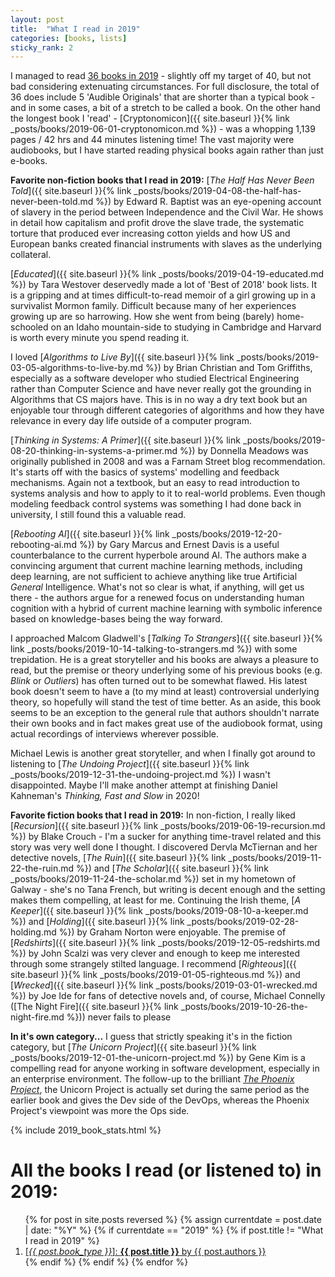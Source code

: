```yaml
---
layout: post
title:  "What I read in 2019"
categories: [books, lists]
sticky_rank: 2
---
```


I managed to read [36 books in 2019](#book_list) - slightly off my target of 40, but not bad considering extenuating circumstances. For full disclosure, the total of 36 does include 5 'Audible Originals' that are shorter than a typical book - and in some cases, a bit of a stretch to be called a book. On the other hand the longest book I 'read' - [Cryptonomicon]({{ site.baseurl }}{% link _posts/books/2019-06-01-cryptonomicon.md %}) - was a whopping 1,139 pages / 42 hrs and 44 minutes listening time! The vast majority were audiobooks, but I have started reading physical books again rather than just e-books.

**Favorite non-fiction books that I read in 2019:**
[*The Half Has Never Been Told*]({{ site.baseurl }}{% link _posts/books/2019-04-08-the-half-has-never-been-told.md %}) by Edward R. Baptist was an eye-opening account of slavery in the period between Independence and the Civil War. He shows in detail how capitalism and profit drove the slave trade, the systematic torture that produced ever increasing cotton yields and how US and European banks created financial instruments with slaves as the underlying collateral.

[*Educated*]({{ site.baseurl }}{% link _posts/books/2019-04-19-educated.md %}) by Tara Westover deservedly made a lot of 'Best of 2018' book lists. It is a gripping and at times difficult-to-read memoir of a girl growing up in a survivalist Mormon family. Difficult because many of her experiences growing up are so harrowing. How she went from being (barely) home-schooled on an Idaho mountain-side to studying in Cambridge and Harvard is worth every minute you spend reading it.

I loved [*Algorithms to Live By*]({{ site.baseurl }}{% link _posts/books/2019-03-05-algorithms-to-live-by.md %}) by Brian Christian and Tom Griffiths, especially as a software developer who studied Electrical Engineering rather than Computer Science and have never really got the grounding in Algorithms that CS majors have. This is in no way a dry text book but an enjoyable tour through different categories of algorithms and how they have relevance in every day life outside of a computer program.

[*Thinking in Systems: A Primer*]({{ site.baseurl }}{% link _posts/books/2019-08-20-thinking-in-systems-a-primer.md %}) by Donnella Meadows was originally published in 2008 and was a Farnam Street blog recommendation. It's starts off with the basics of systems' modelling and feedback mechanisms. Again not a textbook, but an easy to read introduction to systems analysis and how to apply to it to real-world problems. Even though modeling feedback control systems was something I had done back in university, I still found this a valuable read.

[*Rebooting AI*]({{ site.baseurl }}{% link _posts/books/2019-12-20-rebooting-ai.md %}) by Gary Marcus and Ernest Davis is a useful counterbalance to the current hyperbole around AI. The authors make a convincing argument that current machine learning methods, including deep learning, are not sufficient to achieve anything like true Artificial *General* Intelligence. What's not so clear is what, if anything, will get us there - the authors argue for a renewed focus on understanding human cognition with a hybrid of current machine learning with symbolic inference based on knowledge-bases being the way forward.

I approached Malcom Gladwell's [*Talking To Strangers*]({{ site.baseurl }}{% link _posts/books/2019-10-14-talking-to-strangers.md %}) with some trepidation. He is a great storyteller and his books are always a pleasure to read, but the premise or theory underlying some of his previous books (e.g. *Blink* or *Outliers*) has often turned out to be somewhat flawed. His latest book doesn't seem to have a (to my mind at least) controversial underlying theory, so hopefully will stand the test of time better. As an aside, this book seems to be an exception to the general rule that authors shouldn't narrate their own books and in fact makes great use of the audiobook format, using actual recordings of interviews wherever possible.

Michael Lewis is another great storyteller, and when I finally got around to listening to [*The Undoing Project*]({{ site.baseurl }}{% link _posts/books/2019-12-31-the-undoing-project.md %}) I wasn't disappointed. Maybe I'll make another attempt at finishing Daniel Kahneman's *Thinking, Fast and Slow* in 2020!

**Favorite fiction books that I read in 2019:**
In non-fiction, I really liked [*Recursion*]({{ site.baseurl }}{% link _posts/books/2019-06-19-recursion.md %}) by Blake Crouch - I'm a sucker for anything time-travel related and this story was very well done I thought. I discovered Dervla McTiernan and her detective novels, [*The Ruin*]({{ site.baseurl }}{% link _posts/books/2019-11-22-the-ruin.md %}) and [*The Scholar*]({{ site.baseurl }}{% link _posts/books/2019-11-24-the-scholar.md %}) set in my hometown of Galway - she's no Tana French, but writing is decent enough and the setting makes them compelling, at least for me. Continuing the Irish theme, [*A Keeper*]({{ site.baseurl }}{% link _posts/books/2019-08-10-a-keeper.md %}) and [*Holding*]({{ site.baseurl }}{% link _posts/books/2019-02-28-holding.md %}) by Graham Norton were enjoyable. The premise of [*Redshirts*]({{ site.baseurl }}{% link _posts/books/2019-12-05-redshirts.md %}) by John Scalzi was very clever and enough to keep me interested through some strangely stilted language. I recommend [*Righteous*]({{ site.baseurl }}{% link _posts/books/2019-01-05-righteous.md %}) and [*Wrecked*]({{ site.baseurl }}{% link _posts/books/2019-03-01-wrecked.md %}) by Joe Ide for fans of detective novels and, of course, Michael Connelly ([The Night Fire]({{ site.baseurl }}{% link _posts/books/2019-10-26-the-night-fire.md %})) never fails to please

**In it's own category...**
I guess that strictly speaking it's in the fiction category, but [*The Unicorn Project*]({{ site.baseurl }}{% link _posts/books/2019-12-01-the-unicorn-project.md %}) by Gene Kim is a compelling read for anyone working in software development, especially in an enterprise environment. The follow-up to the brilliant [*The Phoenix Project*](https://itrevolution.com/book/the-phoenix-project/), the Unicorn Project is actually set during the same period as the earlier book and gives the Dev side of the DevOps, whereas the Phoenix Project's viewpoint was more the Ops side.

{% include 2019_book_stats.html %}

<div id="book_list">
<h1 id="y2019">All the books I read (or listened to) in 2019:</h1>
<ol>
{% for post in site.posts reversed %}
  {% assign currentdate = post.date | date: "%Y" %}
  {% if currentdate == "2019" %}
    {% if post.title != "What I read in 2019" %}
      <li>
        <a href="{{ post.url }}">
          [<em>{{ post.book_type }}</em>]: <strong>{{ post.title }}</strong> by {{ post.authors }}
        </a>
      </li>
    {% endif %}
  {% endif %}
{% endfor %}  
</ol>
</div>

